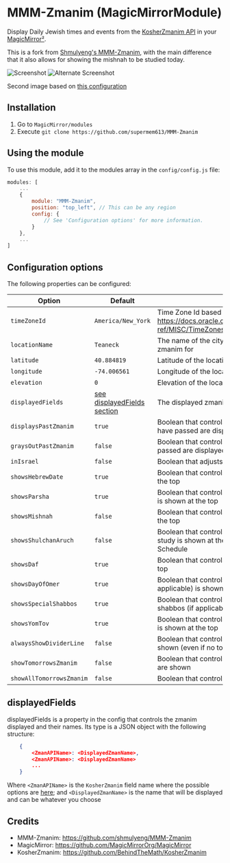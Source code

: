 # MMM-Zmanim (MagicMirrorModule)
Display Daily Jewish times and events from the [KosherZmanim API](https://github.com/KosherJava/zmanim) in your [MagicMirror²](https://github.com/MagicMirrorOrg/MagicMirror).

This is a fork from [Shmulyeng's MMM-Zmanim](https://github.com/shmulyeng/MMM-Zmanim), with the main difference that it also allows for showing the mishnah to be studied today.

![Screenshot](screenshot.png)
![Alternate Screenshot](alternateScreenshot.png)

Second image based on [this configuration](https://github.com/jseidman95/MMM-Zmanim/blob/master/ClockWrappingExampleConfiguration.md)

## Installation
1. Go to `MagicMirror/modules`
2. Execute `git clone https://github.com/supermem613/MMM-Zmanim`

## Using the module
To use this module, add it to the modules array in the `config/config.js` file:

```js
modules: [
    ...
    {
        module: "MMM-Zmanim",
        position: "top_left", // This can be any region
        config: {
            // See 'Configuration options' for more information.
        }
    },
    ...
]
```

## Configuration options
The following properties can be configured:

| Option                  | Default            | Description
| -----------------       | ------------------ | ----------- 
| `timeZoneId`            | `America/New_York` | Time Zone Id based on https://docs.oracle.com/middleware/12212/wcs/tag-ref/MISC/TimeZones.html
| `locationName`          | `Teaneck`          | The name of the city/state/town etc. to show the zmanim for
| `latitude`              | `40.884819`        | Latitude of the location to show the zmanim for
| `longitude`             | `-74.006561`       | Longitude of the location to show the zmanim for
| `elevation`             | `0`                | Elevation of the location to show the zmanim for
| `displayedFields`       | [see displayedFields section](https://github.com/jseidman95/Zmanim#displayedfields-summary) | The displayed zmanim fields
| `displaysPastZmanim`    | `true`             | Boolean that controls whether zmanim times that have passed are displayed
| `graysOutPastZmanim`    | `false`            | Boolean that controls whether zmanim that have passed are displayed with a grayed out UI
| `inIsrael`              | `false`            | Boolean that adjusts the zmanim for Israel or not
| `showsHebrewDate`       | `true`             | Boolean that controls if the hebrew date is shown at the top
| `showsParsha`           | `true`             | Boolean that controls if this upcoming weeks parsha is shown at the top
| `showsMishnah`          | `false`            | Boolean that controls if today's mishnah is shown at the top
| `showsShulchanAruch`    | `false`            | Boolean that controls if today's Kitzur Shulchan Aruch study is shown at the top, based on the Artscroll Schedule
| `showsDaf`              | `true`             | Boolean that controls if today's daf is shown at the top
| `showsDayOfOmer`        | `true`             | Boolean that controls if today's omer count (if applicable) is shown at the top
| `showsSpecialShabbos`   | `true`             | Boolean that controls if the upcoming special shabbos (if applicable) is shown at the top
| `showsYomTov`           | `true`             | Boolean that controls if today's yom tov (if applicable) is shown at the top
| `alwaysShowDividerLine` | `false`            | Boolean that controls if the divider line is always shown (even if no top content is shown)
| `showTomorrowsZmanim`   | `false`            | Boolean that controls if zmanim for the next 24 hours are shown
| `showAllTomorrowsZmanim`| `false`            | Boolean that controls if zmanim for the next next day

## displayedFields
displayedFields is a property in the config that controls the zmanim displayed and their names.  Its type is a JSON object with the 
following structure:

```json
    {
        <ZmanAPIName>: <DisplayedZmanName>,
        <ZmanAPIName>: <DisplayedZmanName>
        ...
    }
```

Where `<ZmanAPIName>` is the `KosherZmanim` field name where the possible options are [here](https://github.com/jseidman95/Zmanim/blob/master/ComplexZmanimFields.txt);
and `<DisplayedZmanName>` is the name that will be displayed and can be whatever you choose

## Credits
- MMM-Zmanim: https://github.com/shmulyeng/MMM-Zmanim
- MagicMirror: https://github.com/MagicMirrorOrg/MagicMirror
- KosherZmanim: https://github.com/BehindTheMath/KosherZmanim

